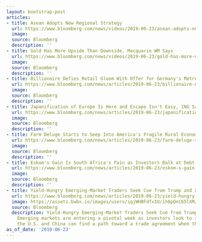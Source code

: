 ```yaml
---
layout: bootstrap-post
articles:
- title: Asean Adopts New Regional Strategy
  url: https://www.bloomberg.com/news/videos/2019-06-23/asean-adopts-new-regional-strategy-video
  image: 
  source: Bloomberg
  description: ''
- title: Gold Has More Upside Than Downside, Macquarie WM Says
  url: https://www.bloomberg.com/news/videos/2019-06-23/gold-has-more-upside-than-downside-macquarie-wm-says-video
  image: 
  source: Bloomberg
  description: ''
- title: Billionaire Defies Retail Gloom With Offer for Germany's Metro
  url: https://www.bloomberg.com/news/articles/2019-06-23/billionaire-defies-retail-gloom-with-offer-for-germany-s-metro
  image: 
  source: Bloomberg
  description: ''
- title: Japanification of Europe Is Here and Escape Isn't Easy, ING Says
  url: https://www.bloomberg.com/news/articles/2019-06-23/japanification-of-europe-is-here-and-escape-isn-t-easy-ing-says
  image: 
  source: Bloomberg
  description: ''
- title: Farm Deluge Starts to Seep Into America's Fragile Rural Economy
  url: https://www.bloomberg.com/news/articles/2019-06-23/farm-deluge-starts-to-seep-into-america-s-fragile-rural-economy
  image: 
  source: Bloomberg
  description: ''
- title: Eskom's Gain Is South Africa's Pain as Investors Balk at Debt
  url: https://www.bloomberg.com/news/articles/2019-06-23/eskom-s-gain-is-south-africa-s-pain-as-investors-balk-at-debt
  image: 
  source: Bloomberg
  description: ''
- title: Yield-Hungry Emerging-Market Traders Seek Cue from Trump and Xi - Bloomberg
  url: https://www.bloomberg.com/news/articles/2019-06-23/yield-hungry-emerging-market-traders-seek-cue-from-trump-and-xi
  image: https://assets.bwbx.io/images/users/iqjWHBFdfxIU/ih8pQnC65lXM/v1/1200x800.jpg
  source: Bloomberg
  description: Yield-Hungry Emerging-Market Traders Seek Cue from Trump and Xi Bloomberg
    Emerging markets are entering a pivotal week as investors look to see whether
    the U.S. and China can find a path toward a trade agreement when their two...
as_of_date: '2019-06-23'
---
```


